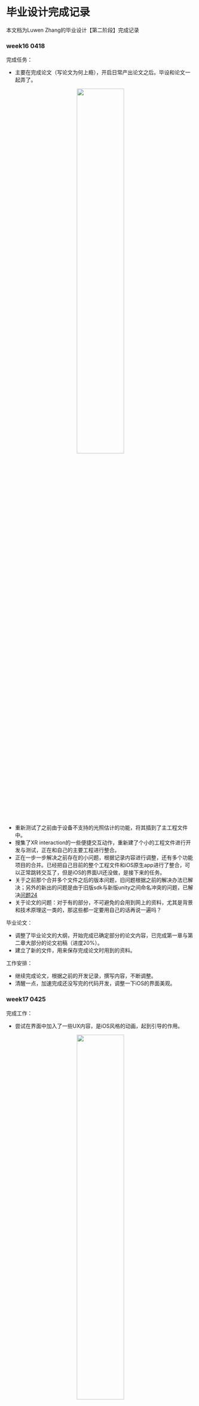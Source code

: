 # 毕业设计完成记录  
本文档为Luwen Zhang的毕业设计【第二阶段】完成记录

### week16 0418  
完成任务：  
- 主要在完成论文（写论文为何上瘾），开启日常产出论文之后。毕设和论文一起弄了。 
  
<div align=center><img src="https://github.com/clarazwen/ProgressReport/blob/master/Pictures/LightEstimateMerge.png" width="50%" height="50%"/></div>     

- 重新测试了之前由于设备不支持的光照估计的功能，将其插到了主工程文件中。    
- 搜集了XR interaction的一些便捷交互动作，重新建了个小的工程文件进行开发与测试，正在和自己的主要工程进行整合。     
- 正在一步一步解决之前存在的小问题，根据记录内容进行调整，还有多个功能项目的合并。已经把自己目前的整个工程文件和iOS原生app进行了整合，可以正常跳转交互了，但是iOS的界面UI还没做，是接下来的任务。  
- 关于之前那个合并多个文件之后的版本问题，旧问题根据之前的解决办法已解决；另外的新出的问题是由于旧版sdk与新版unity之间命名冲突的问题，已解决[问题24](https://github.com/clarazwen/ProgressReport/blob/master/ProblemsAndSolutions/Problems_and_solutions.md#%E9%97%AE%E9%A2%9824)  
- 关于论文的问题：对于有的部分，不可避免的会用到网上的资料，尤其是背景和技术原理这一类的，那这些都一定要用自己的话再说一遍吗？  

毕业论文：  
 - 调整了毕业论文的大纲，开始完成已确定部分的论文内容，已完成第一章与第二章大部分的论文初稿（进度20%）。     
 - 建立了新的文件，用来保存完成论文时用到的资料。   
 
工作安排：  
- 继续完成论文，根据之前的开发记录，撰写内容，不断调整。    
- 清醒一点，加速完成还没写完的代码开发，调整一下iOS的界面美观。    
### week17 0425  
完成工作：   
- 尝试在界面中加入了一些UX内容，是iOS风格的动画，起到引导的作用。  

<div align=center><img src="https://github.com/clarazwen/ProgressReport/blob/master/Pictures/UX%26UI/UX2.jpg" width="50%" height="50%"/></div>  

- 测量功能的后续完善：在之前开发的基础上实现了连续的多点的测量，可以任意放置多个标记测量每两个点之间的距离，也补充进入了一键清除场景内所有标记点的功能（面积方面就不再补充新内容了）。然而引入了新的条件控制之后还没有调整界面交互。   
放置标记和测量的方式还是比较随意，接下来准备加入测量过程中的UX引导，比如可视化连接线等。    

<div align=center><img src="https://github.com/clarazwen/ProgressReport/blob/master/Pictures/Measure/RepeatedlyMeasure1.png" width="50%" height="50%"/></div>  

- 使用AR Portal的方式进行了样板间的展示，点击检测到的平面之后就会以当前平面为地面放置一个虚拟的房间。因为还没有找到合适的丰富的家居场景，目前房屋内还只有墙体，地板，门，壁画和电视等。不过都有贴图和材质，所以看起来效果还可以。  
- 根据测试设备统一了工程文件中的屏幕尺寸，效果稍微好了点儿。   
- 统一了不同功能工程文件中的不同开发方式，将全部已实现功能和整体框架结合之后更新了一下。  

毕业论文（35%，1.2w+）：   
- 完成了论文前两章全部和第三章大部分内容，对标注出来的网上的资料重新进行内容理解与修改。    
- 其余内容，如测试和未来展望等内容要等代码这边全都完成再写。   

工作安排：  
- 继续写论文，完成第三章和第四章中可以完成的内容。  
- 多点测量目前还必须在检测到的平面上进行，调整为「不需检测平面即可进行测量」，再补充一点动态效果进去。   
- portal的部分要补充样板间的更多模型，或者再找找有没有成型较为完整的房屋场景，添加多种风格的样板间。    
- iOS正在学习界面UI怎么做，还没完成....（崩溃    
### week18 0503    
完成工作：  
- iOS首页的设计基本完成了，剩里面具体的功能准备用产品原型软件（墨刀之类的）直接做出来，不实现功能。大概内容如下：       

<div align=center><img src="https://github.com/clarazwen/ProgressReport/blob/master/Pictures/iOSUI1.0.jpg" width="50%" height="50%"/></div>     

等所有unity方面的工作完成之后，两个工程整合起来就ok了，这个已经比较熟练了。      
- 完成了测量可视化，以及闭环绘制曲线。使用了LineRenderer绘制线段或自定义曲线，研究怎么把组件结合到AR上研究了很久。使用LineRenderer可以调整线条的各种参数，粗细颜色等，目前在调整细节。     

<div align=center><img src="https://github.com/clarazwen/ProgressReport/blob/master/Pictures/LineRenderRefer.jpg" width="50%" height="50%"/></div>     

这个图是完成过程中参考资料的图。完成周报时间有限，目前自己没录制GIF图。效果还行。      
-  实现了样板间的展示，各种建模网站淘宝asset store买了不少....因为全虚拟模型不能接受真实世界光照的作用，需要自己建立光源。正在挑选和调整初始位置，灯光参数啥的。已经测试过了个别模型，可以在AR场景中使用，效果良好。         

<div align=center><img src="https://github.com/clarazwen/ProgressReport/blob/master/Pictures/ARHouseModel1.jpg" width="50%" height="50%"/></div>     

- 下载的模型除了asset store，其他的全是.max格式的。解决了3dmax使用Vray建模之后，Unity不识别材质的问题。[3dmax+VRay导入到unity中如何保持效果正常](https://blog.csdn.net/linyisonger/article/details/82795684) （这个如果找同学帮忙的话可能会麻烦死...    

毕业论文：   
- 论文在写主要的第四章了，等基本完成之后再写测试过程，未来和展望完成了主要的点。    

工作安排：   
- 对着任务书，中期检查表等整理了一下要完成的内容。   

<div align=center><img src="https://github.com/clarazwen/ProgressReport/blob/master/Pictures/0503ToDO.png" width="90%" height="90%"/></div>     

- 把后续工作基本完善，做一下iOS还没完成的内容界面。   
- 完成毕业论文全部内容，自我查重。  

### week 19 0510    
完成内容：  
- 本周主要是在撰写毕业论文：已完成全部文字内容，操作流程图，系统架构图等制作，根据学院要求基本完成了格式的调整。     
- 正在完善iOS中尚未具体做完的界面，这一部分准备作为附录内容放入完整论文。   

工作安排：  
- 目前论文中的内容全部是完成的，还存在一些使用和展示细节要调整；  
- iOS的界面做完；  
- 完成最后的完善和整理，调整每个脚本里面的代码和乱七八糟的格式....；
- 外文译文调整好格式放入毕业论文中，逐个对比格式要求，调整好毕设论文直至符合全部规定，提交完整版论文。    

存在问题：  
- 关于演示视频，iOS自带的录屏功能的帧速率跟不上Unity的刷新速率...（开始找各种付费能靠谱的录屏软件了...    
- 学校最后收论文到底是什么格式的）

暂时想到这里，待更新。
